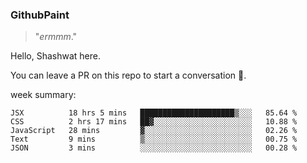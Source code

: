 
### GithubPaint

>"*ermmm*." 

Hello, Shashwat here.

You can leave a PR on this repo to start a conversation 🌝.

week summary: 
<!--START_SECTION:waka-->
```text
JSX          18 hrs 5 mins   █████████████████████▒░░░   85.64 % 
CSS          2 hrs 17 mins   ██▓░░░░░░░░░░░░░░░░░░░░░░   10.88 % 
JavaScript   28 mins         ▓░░░░░░░░░░░░░░░░░░░░░░░░   02.26 % 
Text         9 mins          ▒░░░░░░░░░░░░░░░░░░░░░░░░   00.75 % 
JSON         3 mins          ░░░░░░░░░░░░░░░░░░░░░░░░░   00.28 % 
```
<!--END_SECTION:waka-->

